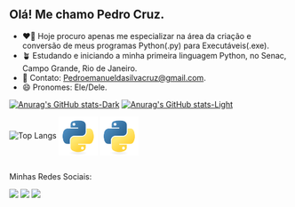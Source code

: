 ## Olá! Me chamo Pedro Cruz.

- ❤️‍🔥 Hoje procuro apenas me especializar na área da criação e conversão de meus programas Python(.py) para Executáveis(.exe).
- 🪴 Estudando e iniciando a minha primeira linguagem Python, no Senac, Campo Grande, Rio de Janeiro.
- 📨 Contato: Pedroemanueldasilvacruz@gmail.com. 
- 😄 Pronomes: Ele/Dele.

[![Anurag's GitHub stats-Dark](https://github-readme-stats.vercel.app/api?username=PedCruz\&show_icons=true\&theme=dark#gh-dark-mode-only)](https://github.com/anuraghazra/github-readme-stats#responsive-card-theme#gh-dark-mode-only)
[![Anurag's GitHub stats-Light](https://github-readme-stats.vercel.app/api?username=PedCruz\&show_icons=true\&theme=default#gh-light-mode-only)](https://github.com/anuraghazra/github-readme-stats#responsive-card-theme#gh-light-mode-only)


![Top Langs](https://github-readme-stats.vercel.app/api/top-langs/?username=PedCruz&layout=compact) <img align="center" alt="Rafa-Python" height="70" width="70" src="https://raw.githubusercontent.com/devicons/devicon/master/icons/python/python-original.svg">
                                                                                                    <img align="center" alt="Rafa-Python" height="70" width="70" src="https://raw.githubusercontent.com/devicons/devicon/master/icons/python/python-original.svg">
                                                                                                    
##
Minhas Redes Sociais:

<a href="https://www.youtube.com/@PedCruz17" target="_blank"><img src="https://img.shields.io/badge/YouTube-FF0000?style-for-the-badge&logo=youtube&logoColor=white"
target="_blank"></a>
<a href="https://www.instagram.com/pedcruz_18/" target="_blank"><img src="https://img.shields.io/badge/-Instagram-%23E4405F?style-for-the-badge&logo=instagram&logoColor=white"
target="_blank"></a>
<a href="https://www.linkedin.com/in/rafaella-ballerini-45875016a" target="_blank"><img src="https://img.shields.io/badge/-LinkedIn-%230077B5?style-for-the-badge&logo=linkedin&logoColor=white" target="_blank"></a>
